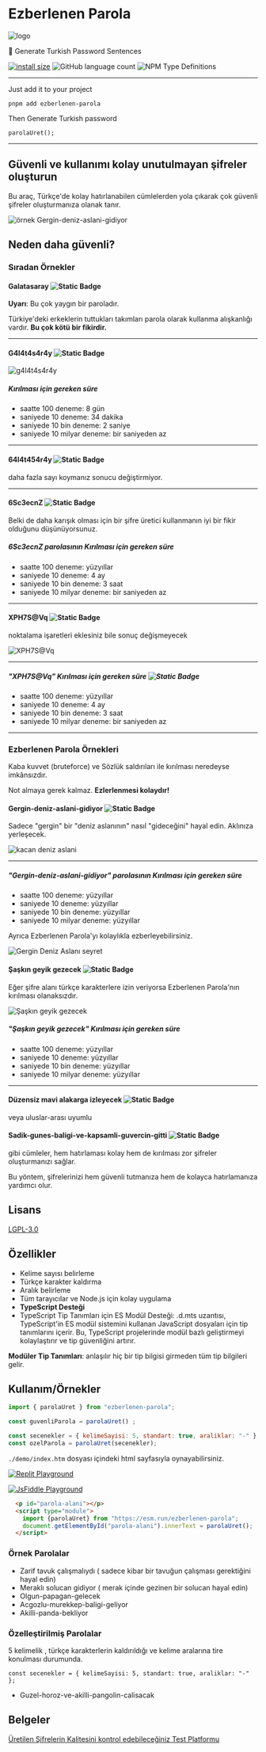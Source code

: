 # Ezberlenen Parola

![logo](img/ezberlenen-parola-logo-dark.png)

🔑 Generate Turkish Password Sentences

[![install size](https://packagephobia.com/badge?p=ezberlenen-parola)](https://packagephobia.com/result?p=ezberlenen-parola) ![GitHub language count](https://img.shields.io/github/languages/count/kaanguru/ezberlenen-parola) ![NPM Type Definitions](https://img.shields.io/npm/types/ezberlenen-parola)

---

Just add it to your project

`pnpm add ezberlenen-parola`

Then Generate Turkish password

`parolaUret();`

---

## Güvenli ve kullanımı kolay unutulmayan şifreler oluşturun

Bu araç, Türkçe'de kolay hatırlanabilen cümlelerden yola çıkarak çok güvenli şifreler oluşturmanıza olanak tanır.

![örnek Gergin-deniz-aslani-gidiyor](img/Gergin-deniz-aslani-gidiyor.webp)

## Neden daha güvenli?

### Sıradan Örnekler

#### Galatasaray ![Static Badge](https://img.shields.io/badge/G%C3%BC%C3%A7_puan%C4%B1-1-red)

**Uyarı**: Bu çok yaygın bir paroladır.

Türkiye'deki erkeklerin tuttukları takımları parola olarak kullanma alışkanlığı vardır. **Bu çok kötü bir fikirdir.**

---

#### G4l4t4s4r4y ![Static Badge](https://img.shields.io/badge/G%C3%BC%C3%A7_puan%C4%B1-2-red)

![g4l4t4s4r4y](img/g4l4t4s4r4y.webp)

##### Kırılması için gereken süre

- saatte 100 deneme: 8 gün
- saniyede 10 deneme: 34 dakika
- saniyede 10 bin deneme: 2 saniye
- saniyede 10 milyar deneme: bir saniyeden az

---

#### 64l4t454r4y ![Static Badge](https://img.shields.io/badge/G%C3%BC%C3%A7_puan%C4%B1-2-red)

daha fazla sayı koymanız sonucu değiştirmiyor.

---

#### 6Sc3ecnZ ![Static Badge](https://img.shields.io/badge/G%C3%BC%C3%A7_puan%C4%B1-3-yellow)

Belki de daha karışık olması için bir şifre üretici kullanmanın iyi bir fikir olduğunu düşünüyorsunuz.

##### 6Sc3ecnZ parolasının Kırılması için gereken süre

- saatte 100 deneme: yüzyıllar
- saniyede 10 deneme: 4 ay
- saniyede 10 bin deneme: 3 saat
- saniyede 10 milyar deneme: bir saniyeden az

---

#### XPH7S@Vq ![Static Badge](https://img.shields.io/badge/G%C3%BC%C3%A7_puan%C4%B1-3-yellow)

noktalama işaretleri eklesiniz bile sonuç değişmeyecek

![XPH7S@Vq](img/XPH7S@Vq.webp)

---

##### "XPH7S@Vq" Kırılması için gereken süre ![Static Badge](https://img.shields.io/badge/G%C3%BC%C3%A7_puan%C4%B1-3-yellow)

- saatte 100 deneme: yüzyıllar
- saniyede 10 deneme: 4 ay
- saniyede 10 bin deneme: 3 saat
- saniyede 10 milyar deneme: bir saniyeden az

---

### Ezberlenen Parola Örnekleri

Kaba kuvvet (bruteforce) ve Sözlük saldırıları ile kırılması neredeyse imkânsızdır.

Not almaya gerek kalmaz. **Ezlerlenmesi kolaydır!**

#### Gergin-deniz-aslani-gidiyor ![Static Badge](https://img.shields.io/badge/G%C3%BC%C3%A7_puan%C4%B1-5-green)

Sadece "gergin" bir "deniz aslanının" nasıl "gideceğini" hayal edin. Aklınıza yerleşecek.

![kacan deniz aslani](img/kacan-deniz-aslani.webp)

---

##### "Gergin-deniz-aslani-gidiyor" parolasının Kırılması için gereken süre

- saatte 100 deneme: yüzyıllar
- saniyede 10 deneme: yüzyıllar
- saniyede 10 bin deneme: yüzyıllar
- saniyede 10 milyar deneme: yüzyıllar

Ayrıca Ezberlenen Parola'yı  kolaylıkla ezberleyebilirsiniz.

![Gergin Deniz Aslanı seyret](https://www.youtube.com/watch?v=owkdOWdEMU8)

#### Şaşkın geyik gezecek ![Static Badge](https://img.shields.io/badge/G%C3%BC%C3%A7_puan%C4%B1-5-green)

Eğer şifre alanı türkçe karakterlere izin veriyorsa Ezberlenen Parola'nın kırılması olanaksızdır.

![Şaşkın geyik gezecek](<img/Saskin-geyik-gezecek.webp>)

##### "Şaşkın geyik gezecek" Kırılması için gereken süre

- saatte 100 deneme: yüzyıllar
- saniyede 10 deneme: yüzyıllar
- saniyede 10 bin deneme: yüzyıllar
- saniyede 10 milyar deneme: yüzyıllar

---

#### Düzensiz mavi alakarga i̇zleyecek ![Static Badge](https://img.shields.io/badge/G%C3%BC%C3%A7_puan%C4%B1-5-green)

 veya uluslar-arası uyumlu

#### Sadik-gunes-baligi-ve-kapsamli-guvercin-gitti ![Static Badge](https://img.shields.io/badge/G%C3%BC%C3%A7_puan%C4%B1-5-green)

gibi cümleler, hem hatırlaması kolay hem de kırılması zor şifreler oluşturmanızı sağlar.

Bu yöntem, şifrelerinizi hem güvenli tutmanıza hem de kolayca hatırlamanıza yardımcı olur.

## Lisans

[LGPL-3.0](http://www.gnu.org/licenses/lgpl.html)

## Özellikler

- Kelime sayısı belirleme
- Türkçe karakter kaldırma
- Aralık belirleme
- Tüm tarayıcılar ve Node.js için kolay uygulama
- **TypeScript Desteği**
- TypeScript Tip Tanımları için ES Modül Desteği:
 .d.mts uzantısı, TypeScript'in ES modül sistemini kullanan JavaScript dosyaları için tip tanımlarını içerir. Bu, TypeScript projelerinde modül bazlı geliştirmeyi kolaylaştırır ve tip güvenliğini artırır.

**Modüler Tip Tanımları**: anlaşılır hiç bir tip bilgisi girmeden tüm tip bilgileri gelir.

## Kullanım/Örnekler

```javascript
import { parolaUret } from "ezberlenen-parola";

const guvenliParola = parolaUret() ;

const secenekler = { kelimeSayisi: 5, standart: true, araliklar: "-" };
const ozelParola = parolaUret(secenekler);


```

`./demo/index.htm` dosyası içindeki html sayfasıyla oynayabilirsiniz.

[![Replit Playground](https://img.shields.io/badge/Replit-Playground-orange?style=for-the-badge&logo=jsfiddle)](https://replit.com/@kaanna/Parola-Uret?v=1)

[![JsFiddle Playground](https://img.shields.io/badge/JsFiddle-Playground-blue?style=for-the-badge&logo=jsfiddle)](https://jsfiddle.net/kaanguru/mnbhpu1v/6/)

```html
  <p id="parola-alani"></p>
  <script type="module">
    import {parolaUret} from "https://esm.run/ezberlenen-parola";
    document.getElementById("parola-alani").innerText = parolaUret();
  </script>
```

### Örnek Parolalar

- Zarif tavuk çalışmalıydı
( sadece kibar bir tavuğun çalışması gerektiğini hayal edin)
- Meraklı solucan gidiyor
 ( merak içinde gezinen bir solucan hayal edin)
- Olgun-papagan-gelecek
- Acgozlu-murekkep-baligi-geliyor
- Akilli-panda-bekliyor

### Özelleştirilmiş Parolalar

5 kelimelik , türkçe karakterlerin kaldırıldığı ve kelime aralarına tire konulması durumunda.

`const secenekler = { kelimeSayisi: 5, standart: true, araliklar: "-" };`

- Guzel-horoz-ve-akilli-pangolin-calisacak

## Belgeler

[Üretilen Şifrelerin Kalitesini kontrol edebileceğiniz Test Platformu](<https://www.bennish.net/password-strength-checker/>)
